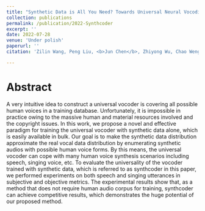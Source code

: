 ```yaml
---
title: "Synthetic Data is All You Need? Towards Universal Neural Vocoding"
collection: publications
permalink: /publication/2022-Synthcoder
excerpt: ''
date: 2022-07-28
venue: 'Under polish'
paperurl: ''
citation: 'Zilin Wang, Peng Liu, <b>Jun Chen</b>, Zhiyong Wu, Chao Weng, Dan Su, Helen Meng. &quot;Synthetic Data is All You Need? Towards Universal Neural Vocoding&quot;. <i>Under polish</i>.'

---
```

Abstract
===
A very intuitive idea to construct a universal vocoder is covering all possible human voices in a training database. Unfortunately, it is impossible in practice owing to the massive human and material resources involved and the copyright issues. In this work, we propose a novel and effective paradigm for training the universal vocoder with synthetic data alone, which is easily available in bulk. Our goal is to make the synthetic data distribution approximate the real vocal data distribution by enumerating synthetic audios with possible human voice forms. By this means, the universal vocoder can cope with many human voice synthesis scenarios including speech, singing voice, etc. To evaluate the universality of the vocoder trained with synthetic data, which is referred to as synthcoder in this paper, we performed experiments on both speech and singing utterances in subjective and objective metrics. The experimental results show that, as a method that does not require human audio corpus for training, synthcoder can achieve competitive results, which demonstrates the huge potential of our proposed method.
